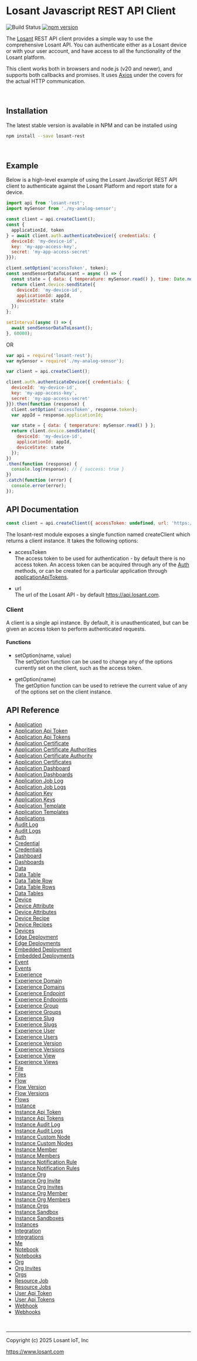 # Losant Javascript REST API Client

![Build Status](https://github.com/Losant/losant-rest-js/actions/workflows/test.yml/badge.svg?branch=master) [![npm version](https://badge.fury.io/js/losant-rest.svg)](https://badge.fury.io/js/losant-rest)

The [Losant](https://www.losant.com) REST API client provides a simple way to use the comprehensive Losant API. You can authenticate either as a Losant device or with your user account, and have access to all the functionality of the Losant platform.

This client works both in browsers and node.js (v20 and newer), and supports both callbacks and promises. It uses [Axios](https://github.com/mzabriskie/axios) under the covers for the actual HTTP communication.

<br/>

## Installation

The latest stable version is available in NPM and can be installed using

```bash
npm install --save losant-rest
```

<br/>

## Example

Below is a high-level example of using the Losant JavaScript REST API client to authenticate against the Losant Platform and report state for a device.

```javascript
import api from 'losant-rest';
import mySensor from './my-analog-sensor';

const client = api.createClient();
const {
  applicationId, token
} = await client.auth.authenticateDevice({ credentials: {
  deviceId: 'my-device-id',
  key: 'my-app-access-key',
  secret: 'my-app-access-secret'
}});

client.setOption('accessToken', token);
const sendSensorDataToLosant = async () => {
  const state = { data: { temperature: mySensor.read() }, time: Date.now() };
  return client.device.sendState({
    deviceId: 'my-device-id',
    applicationId: appId,
    deviceState: state
  });
};

setInterval(async () => {
  await sendSensorDataToLosant();
}, 60000);
```

OR

```javascript
var api = require('losant-rest');
var mySensor = require('./my-analog-sensor');

var client = api.createClient();

client.auth.authenticateDevice({ credentials: {
  deviceId: 'my-device-id',
  key: 'my-app-access-key',
  secret: 'my-app-access-secret'
}}).then(function (response) {
  client.setOption('accessToken', response.token);
  var appId = response.applicationId;

  var state = { data: { temperature: mySensor.read() } };
  return client.device.sendState({
    deviceId: 'my-device-id',
    applicationId: appId,
    deviceState: state
  });
})
.then(function (response) {
  console.log(response); // { success: true }
})
.catch(function (error) {
  console.error(error);
});
```

## API Documentation

```javascript
const client = api.createClient({ accessToken: undefined, url: 'https://api.losant.com' });
```

The losant-rest module exposes a single function named createClient which
returns a client instance. It takes the following options:

* accessToken  
  The access token to be used for authentication - by default there is no access token. An access token can be acquired through any of the [Auth](docs/auth.md) methods, or can be created for a particular application through [applicationApiTokens](docs/applicationApiTokens.md).

* url  
  The url of the Losant API - by default <https://api.losant.com>.

### Client

A client is a single api instance. By default, it is unauthenticated, but can be given an access token to perform authenticated requests.

#### Functions

* setOption(name, value)  
  The setOption function can be used to change any of the options currently set on the client, such as the access token.

* getOption(name)  
  The getOption function can be used to retrieve the current value of any of the options set on the client instance.

## API Reference
- [Application](docs/application.md)
- [Application Api Token](docs/applicationApiToken.md)
- [Application Api Tokens](docs/applicationApiTokens.md)
- [Application Certificate](docs/applicationCertificate.md)
- [Application Certificate Authorities](docs/applicationCertificateAuthorities.md)
- [Application Certificate Authority](docs/applicationCertificateAuthority.md)
- [Application Certificates](docs/applicationCertificates.md)
- [Application Dashboard](docs/applicationDashboard.md)
- [Application Dashboards](docs/applicationDashboards.md)
- [Application Job Log](docs/applicationJobLog.md)
- [Application Job Logs](docs/applicationJobLogs.md)
- [Application Key](docs/applicationKey.md)
- [Application Keys](docs/applicationKeys.md)
- [Application Template](docs/applicationTemplate.md)
- [Application Templates](docs/applicationTemplates.md)
- [Applications](docs/applications.md)
- [Audit Log](docs/auditLog.md)
- [Audit Logs](docs/auditLogs.md)
- [Auth](docs/auth.md)
- [Credential](docs/credential.md)
- [Credentials](docs/credentials.md)
- [Dashboard](docs/dashboard.md)
- [Dashboards](docs/dashboards.md)
- [Data](docs/data.md)
- [Data Table](docs/dataTable.md)
- [Data Table Row](docs/dataTableRow.md)
- [Data Table Rows](docs/dataTableRows.md)
- [Data Tables](docs/dataTables.md)
- [Device](docs/device.md)
- [Device Attribute](docs/deviceAttribute.md)
- [Device Attributes](docs/deviceAttributes.md)
- [Device Recipe](docs/deviceRecipe.md)
- [Device Recipes](docs/deviceRecipes.md)
- [Devices](docs/devices.md)
- [Edge Deployment](docs/edgeDeployment.md)
- [Edge Deployments](docs/edgeDeployments.md)
- [Embedded Deployment](docs/embeddedDeployment.md)
- [Embedded Deployments](docs/embeddedDeployments.md)
- [Event](docs/event.md)
- [Events](docs/events.md)
- [Experience](docs/experience.md)
- [Experience Domain](docs/experienceDomain.md)
- [Experience Domains](docs/experienceDomains.md)
- [Experience Endpoint](docs/experienceEndpoint.md)
- [Experience Endpoints](docs/experienceEndpoints.md)
- [Experience Group](docs/experienceGroup.md)
- [Experience Groups](docs/experienceGroups.md)
- [Experience Slug](docs/experienceSlug.md)
- [Experience Slugs](docs/experienceSlugs.md)
- [Experience User](docs/experienceUser.md)
- [Experience Users](docs/experienceUsers.md)
- [Experience Version](docs/experienceVersion.md)
- [Experience Versions](docs/experienceVersions.md)
- [Experience View](docs/experienceView.md)
- [Experience Views](docs/experienceViews.md)
- [File](docs/file.md)
- [Files](docs/files.md)
- [Flow](docs/flow.md)
- [Flow Version](docs/flowVersion.md)
- [Flow Versions](docs/flowVersions.md)
- [Flows](docs/flows.md)
- [Instance](docs/instance.md)
- [Instance Api Token](docs/instanceApiToken.md)
- [Instance Api Tokens](docs/instanceApiTokens.md)
- [Instance Audit Log](docs/instanceAuditLog.md)
- [Instance Audit Logs](docs/instanceAuditLogs.md)
- [Instance Custom Node](docs/instanceCustomNode.md)
- [Instance Custom Nodes](docs/instanceCustomNodes.md)
- [Instance Member](docs/instanceMember.md)
- [Instance Members](docs/instanceMembers.md)
- [Instance Notification Rule](docs/instanceNotificationRule.md)
- [Instance Notification Rules](docs/instanceNotificationRules.md)
- [Instance Org](docs/instanceOrg.md)
- [Instance Org Invite](docs/instanceOrgInvite.md)
- [Instance Org Invites](docs/instanceOrgInvites.md)
- [Instance Org Member](docs/instanceOrgMember.md)
- [Instance Org Members](docs/instanceOrgMembers.md)
- [Instance Orgs](docs/instanceOrgs.md)
- [Instance Sandbox](docs/instanceSandbox.md)
- [Instance Sandboxes](docs/instanceSandboxes.md)
- [Instances](docs/instances.md)
- [Integration](docs/integration.md)
- [Integrations](docs/integrations.md)
- [Me](docs/me.md)
- [Notebook](docs/notebook.md)
- [Notebooks](docs/notebooks.md)
- [Org](docs/org.md)
- [Org Invites](docs/orgInvites.md)
- [Orgs](docs/orgs.md)
- [Resource Job](docs/resourceJob.md)
- [Resource Jobs](docs/resourceJobs.md)
- [User Api Token](docs/userApiToken.md)
- [User Api Tokens](docs/userApiTokens.md)
- [Webhook](docs/webhook.md)
- [Webhooks](docs/webhooks.md)

<br/>

*****

Copyright (c) 2025 Losant IoT, Inc

<https://www.losant.com>
